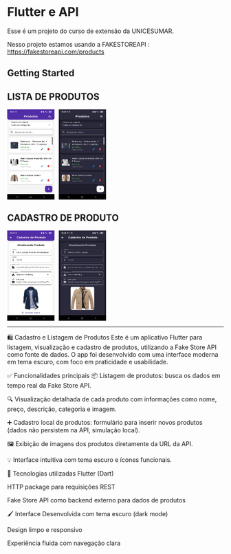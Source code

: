 # Flutter e API

Esse é um projeto do curso de extensão da UNICESUMAR.

Nesso projeto estamos usando a FAKESTOREAPI : https://fakestoreapi.com/products

## Getting Started

## LISTA DE PRODUTOS
<div style="display: flex; gap: 10px;">
  <img src="/assets/lista-produtos-white.jpg" width="110px" height="210px">
  <img src="/assets/lista-produtos-black.jpg" width="110px" height="210px">
</div>


## CADASTRO DE PRODUTO
<div style="display: flex; gap: 10px;">
  <img src="/assets/cadastro-produtos-white.jpg" width="110px" height="210px">
  <img src="/assets/cadastro-produtos-back.jpg" width="110px" height="210px">
</div>


<hr/>


🛍️ Cadastro e Listagem de Produtos
Este é um aplicativo Flutter para listagem, visualização e cadastro de produtos, utilizando a Fake Store API como fonte de dados. O app foi desenvolvido com uma interface moderna em tema escuro, com foco em praticidade e usabilidade.

✅ Funcionalidades principais
📦 Listagem de produtos: busca os dados em tempo real da Fake Store API.

🔍 Visualização detalhada de cada produto com informações como nome, preço, descrição, categoria e imagem.

➕ Cadastro local de produtos: formulário para inserir novos produtos (dados não persistem na API, simulação local).

🖼️ Exibição de imagens dos produtos diretamente da URL da API.

💡 Interface intuitiva com tema escuro e ícones funcionais.

🧰 Tecnologias utilizadas
Flutter (Dart)

HTTP package para requisições REST

Fake Store API como backend externo para dados de produtos

🖌️ Interface
Desenvolvida com tema escuro (dark mode)

Design limpo e responsivo

Experiência fluida com navegação clara
